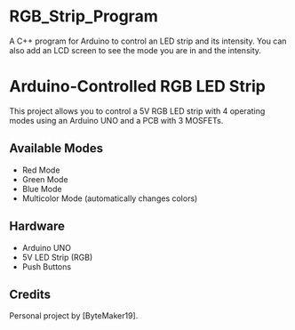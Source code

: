# RGB_Strip_Program
A C++ program for Arduino to control an LED strip and its intensity. You can also add an LCD screen to see the mode you are in and the intensity.

# Arduino-Controlled RGB LED Strip

This project allows you to control a 5V RGB LED strip with 4 operating modes using an Arduino UNO and a PCB with 3 MOSFETs.

## Available Modes
- Red Mode
- Green Mode
- Blue Mode
- Multicolor Mode (automatically changes colors)

## Hardware
- Arduino UNO
- 5V LED Strip (RGB)
- Push Buttons


## Credits
Personal project by [ByteMaker19].
